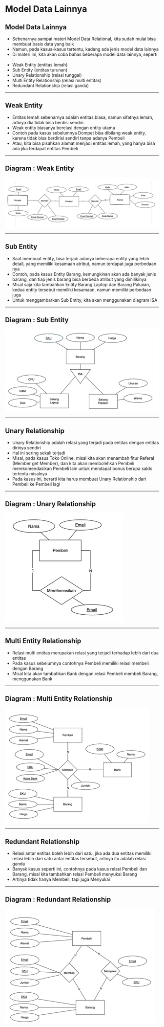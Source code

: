 # Model Data Lainnya

## Model Data Lainnya

- Sebenarnya sampai materi Model Data Relational, kita sudah mulai bisa membuat basis data yang baik
- Namun, pada kasus-kasus tertentu, kadang ada jenis model data lainnya
- Di materi ini, kita akan coba bahas beberapa model data lainnya, seperti :
- Weak Entity (entitas lemah)
- Sub Entity (entitas turunan)
- Unary Relationship (relasi tunggal)
- Multi Entity Relationship (relasi multi entitas)
- Redundant Relationship (relasi ganda)

---

## Weak Entity

- Entitas lemah sebenarnya adalah entitas biasa, namun sifatnya lemah, artinya dia tidak bisa berdisi sendiri.
- Weak entity biasanya berelasi dengan entity utama
- Contoh pada kasus sebelumnya Dompet bisa dibilang weak entity, karena tidak bisa berdirisi sendiri tanpa adanya Pembeli
- Atau, kita bisa pisahkan alamat menjadi entitas lemah, yang hanya bisa ada jika terdapat entitas Pembeli

---

## Diagram : Weak Entity

![1](../assets/img/9/1.png)

---

## Sub Entity

- Saat membuat entity, bisa terjadi adanya beberapa entity yang lebih detail, yang memiliki kesamaan atribut, namun terdapat juga perbedaan nya
- Contoh, pada kasus Entity Barang, kemungkinan akan ada banyak jenis barang, dan tiap jenis barang bisa berbeda atribut yang dimilikinya
- Misal saja kita tambahkan Entity Barang Laptop dan Barang Pakaian, kedua entity tersebut memiliki kesamaan, namun memiliki perbedaan juga
- Untuk menggambarkan Sub Entity, kita akan menggunakan diagram ISA

---

## Diagram : Sub Entity

![2](../assets/img/9/2.png)

---

## Unary Relationship

- Unary Relationship adalah relasi yang terjadi pada entitas dengan entitas dirinya sendiri
- Hal ini sering sekali terjadi
- Misal, pada kasus Toko Online, misal kita akan menambah fitur Referal (Member get Member), dan kita akan membolehkan Pembeli merekomendasikan Pembeli lain untuk mendapat bonus berupa saldo tertentu misalnya
- Pada kasus ini, berarti kita harus membuat Unary Relationship dari Pembeli ke Pembeli lagi

---

## Diagram : Unary Relationship

![3](../assets/img/9/3.png)

---

## Multi Entity Relationship

- Relasi multi entitas merupakan relasi yang terjadi terhadap lebih dari dua entitas
- Pada kasus sebelumnya contohnya Pembeli memiliki relasi membeli dengan Barang
- Misal kita akan tambahkan Bank dengan relasi Pembeli membeli Barang, menggunakan Bank

---

## Diagram : Multi Entity Relationship

![4](../assets/img/9/4.png)

---

## Redundant Relationship

- Relasi antar entitas boleh lebih dari satu, jika ada dua entitas memiliki relasi lebih dari satu antar entitas tersebut, artinya itu adalah relasi ganda
- Banyak kasus seperti ini, contohnya pada kasus relasi Pembeli dan Barang, misal kita tambahkan relasi Pembeli menyukai Barang
- Artinya tidak hanya Membeli, tapi juga Menyukai

---

## Diagram : Redundant Relationship

![5](../assets/img/9/5.png)